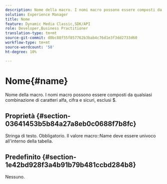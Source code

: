 ```yaml
---
description: Nome della macro. I nomi macro possono essere composti da qualsiasi combinazione di caratteri alfa, cifra e sicuri, esclusi $.
solution: Experience Manager
title: Nome
feature: Dynamic Media Classic,SDK/API
role: Developer,Business Practitioner
translation-type: tm+mt
source-git-commit: d0bc88f55f857762b3bab4c76d1e3f3dd2733d60
workflow-type: tm+mt
source-wordcount: '58'
ht-degree: 10%

---
```



# Nome{#name}

Nome della macro. I nomi macro possono essere composti da qualsiasi combinazione di caratteri alfa, cifra e sicuri, esclusi $.

## Proprietà {#section-03641453b5b84a27a8eb0c0688f7b8fc}

Stringa di testo. Obbligatorio. Il valore macro::Name deve essere univoco all&#39;interno della tabella.

## Predefinito {#section-1e42bd928f3a4b91b79b481ccbd284b8}

Nessuno.
